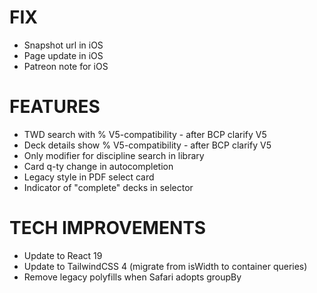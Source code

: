 # FIX
- Snapshot url in iOS
- Page update in iOS
- Patreon note for iOS

# FEATURES
- TWD search with % V5-compatibility - after BCP clarify V5
- Deck details show % V5-compatibility - after BCP clarify V5
- Only modifier for discipline search in library
- Card q-ty change in autocompletion
- Legacy style in PDF select card
- Indicator of "complete" decks in selector

# TECH IMPROVEMENTS
- Update to React 19
- Update to TailwindCSS 4 (migrate from isWidth to container queries)
- Remove legacy polyfills when Safari adopts groupBy
